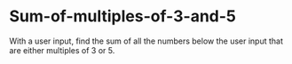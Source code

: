 # Sum-of-multiples-of-3-and-5
With a user input, find the sum of all the numbers below the user input that are either multiples of 3 or 5. 
